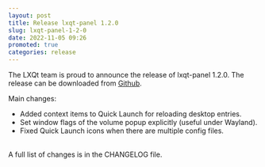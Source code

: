 ```yaml
---
layout: post
title: Release lxqt-panel 1.2.0
slug: lxqt-panel-1-2-0
date: 2022-11-05 09:26
promoted: true
categories: release
---
```

The LXQt team is proud to announce the release of lxqt-panel 1.2.0.
The release can be downloaded from [Github](https://github.com/lxqt/lxqt-panel/releases).

Main changes:

 * Added context items to Quick Launch for reloading desktop entries.
 * Set window flags of the volume popup explicitly (useful under Wayland).
 * Fixed Quick Launch icons when there are multiple config files.

<br/>
A full list of changes is in the CHANGELOG file.
<br/>
